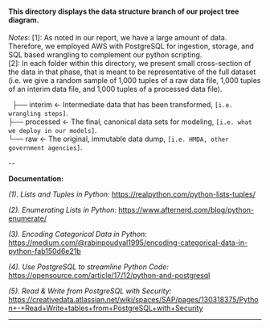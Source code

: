 #### This directory displays the data structure branch of our project tree diagram.

*Notes*:
    [1]: As noted in our report, we have a large amount of data. Therefore, we employed AWS with PostgreSQL for ingestion, storage, and SQL based wrangling to complement our python scripting.  
    [2]: In each folder within this directory, we present small cross-section of the data in that phase, that is meant to be representative of the full dataset (i.e. we give a random sample of 1,000 tuples of a raw data file, 1,000 tuples of an interim data file, and 1,000 tuples of a processed data file).  

    ├── interim        <- Intermediate data that has been transformed, `[i.e. wrangling steps]`.  
    ├── processed      <- The final, canonical data sets for modeling, `[i.e. what we deploy in our models]`.  
    └── raw            <- The original, immutable data dump, `[i.e. HMDA, other government agencies]`.  

--

**Documentation:**  

  *(1). Lists and Tuples in Python:*  https://realpython.com/python-lists-tuples/  

  *(2). Enumerating Lists in Python:* https://www.afternerd.com/blog/python-enumerate/  

  *(3). Encoding Categorical Data in Python:*      https://medium.com/@rabinpoudyal1995/encoding-categorical-data-in-python-fab150d6e21b  

  *(4). Use PostgreSQL to streamline Python Code:* https://opensource.com/article/17/12/python-and-postgresql   

  *(5). Read & Write from PostgreSQL with Security:* https://creativedata.atlassian.net/wiki/spaces/SAP/pages/130318375/Python+-+Read+Write+tables+from+PostgreSQL+with+Security  

 ---
